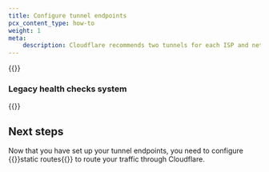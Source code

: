 ```yaml
---
title: Configure tunnel endpoints
pcx_content_type: how-to
weight: 1
meta:
    description: Cloudflare recommends two tunnels for each ISP and network location router combination, one per Cloudflare endpoint. Learn how to configure IPsec or GRE tunnels.
---
```


{{<render file="_tunnel-endpoints.md" productFolder="tunnel-endpoints/magic-transit" withParameters="`169.254.244.0/20` (this address space is also a [link-local address](https://en.wikipedia.org/wiki/Link-local_address));;Magic WAN;;**Magic WAN** > **Configuration**;;/magic-wan/reference/tunnels/#ipsec-tunnels;;/magic-wan/reference/tunnels/;;/magic-wan/configuration/manually/how-to/tunnel-health-checks/;;/magic-wan/reference/tunnel-health-checks/;;/magic-wan/reference/anti-replay-protection/;;bidirectional;;;;">}}

### Legacy health checks system

{{<render file="_legacy-hc-system.md" productFolder="magic-transit">}}

## Next steps

Now that you have set up your tunnel endpoints, you need to configure {{<glossary-tooltip term_id="static route" link="/magic-wan/configuration/manually/how-to/configure-static-routes/">}}static routes{{</glossary-tooltip>}} to route your traffic through Cloudflare.